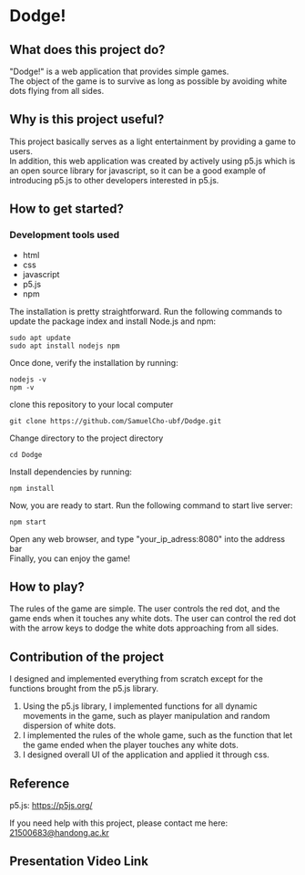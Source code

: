 # Dodge!

## What does this project do?
"Dodge!" is a web application that provides simple games.  
The object of the game is to survive as long as possible by avoiding white dots flying from all sides.

## Why is this project useful?
This project basically serves as a light entertainment by providing a game to users.  
In addition, this web application was created by actively using p5.js which is an open source library for javascript, so it can be a good example of introducing p5.js to other developers interested in p5.js.

## How to get started?
### Development tools used
- html
- css
- javascript
- p5.js
- npm

The installation is pretty straightforward. Run the following commands to update the package index and install Node.js and npm:
```
sudo apt update
sudo apt install nodejs npm
```
Once done, verify the installation by running:
```
nodejs -v
npm -v
```
clone this repository to your local computer
```
git clone https://github.com/SamuelCho-ubf/Dodge.git
```
Change directory to the project directory
```
cd Dodge
```
Install dependencies by running: 
```
npm install
```
Now, you are ready to start. Run the following command to start live server:
```
npm start
```
Open any web browser, and type "your_ip_adress:8080" into the address bar  
Finally, you can enjoy the game!


## How to play?
The rules of the game are simple. The user controls the red dot, and the game ends when it touches any white dots. The user can control the red dot with the arrow keys to dodge the white dots approaching from all sides.

## Contribution of the project
I designed and implemented everything from scratch except for the functions brought from the p5.js library.  
1. Using the p5.js library, I implemented functions for all dynamic movements in the game, such as player manipulation and random dispersion of white dots. 
2. I implemented the rules of the whole game, such as the function that let the game ended when the player touches any white dots.  
3. I designed overall UI of the application and applied it through css.

## Reference
p5.js: https://p5js.org/

If you need help with this project, please contact me here: 21500683@handong.ac.kr

## Presentation Video Link
